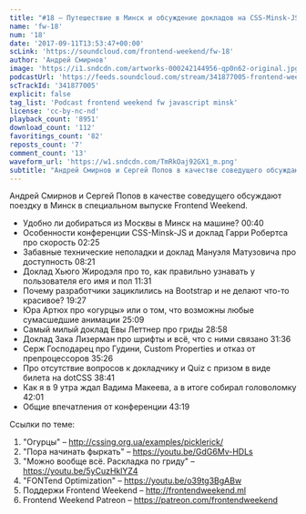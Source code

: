 ```yaml
---
title: "#18 – Путешествие в Минск и обсуждение докладов на CSS-Minsk-JS"
name: 'fw-18'
num: '18'
date: '2017-09-11T13:53:47+00:00'
scLink: 'https://soundcloud.com/frontend-weekend/fw-18'
author: 'Андрей Смирнов'
image: 'https://i1.sndcdn.com/artworks-000242144956-qp0n62-original.jpg'
podcastUrl: 'https://feeds.soundcloud.com/stream/341877005-frontend-weekend-fw-18.m4a'
scTrackId: '341877005'
explicit: false
tag_list: 'Podcast frontend weekend fw javascript minsk'
license: 'cc-by-nc-nd'
playback_count: '8951'
download_count: '112'
favoritings_count: '82'
reposts_count: '7'
comment_count: '13'
waveform_url: 'https://w1.sndcdn.com/TmRkOaj92GX1_m.png'
subtitle: "Андрей Смирнов и Сергей Попов в качестве соведущего обсуждают поездку в Минск в специальном выпуске Frontend Weekend."
---
```

Андрей Смирнов и Сергей Попов в качестве соведущего обсуждают поездку в Минск в специальном выпуске Frontend Weekend.

- Удобно ли добираться из Москвы в Минск на машине? <timecode sec="40">00:40</timecode>
- Особенности конференции CSS-Minsk-JS и доклад Гарри Робертса про скорость <timecode sec="145">02:25</timecode>
- Забавные технические неполадки и доклад Мануэля Матузовича про доступность <timecode sec="501">08:21</timecode>
- Доклад Хьюго Жиродэля про то, как правильно узнавать у пользователя его имя и пол <timecode sec="691">11:31</timecode> 
- Почему разработчики зациклились на Bootstrap и не делают что-то красивое? <timecode sec="1167">19:27</timecode>
- Юра Артюх про «огурцы» или о том, что возможны любые сумасшедшие анимации <timecode sec="1509">25:09</timecode>
- Самый милый доклад Евы Леттнер про гриды <timecode sec="1738">28:58</timecode>
- Доклад Зака Лизерман про шрифты и всё, что с ними связано <timecode sec="1896">31:36</timecode>
- Серж Господарец про Гудини, Custom Properties и отказ от препроцессоров <timecode sec="2126">35:26</timecode>
- Про отсутствие вопросов к докладчику и Quiz с призом в виде билета на dotCSS <timecode sec="2321">38:41</timecode>
- Как я в 9 утра ждал Вадима Макеева, а в итоге собирал головоломку <timecode sec="2521">42:01</timecode>
- Общие впечатления от конференции <timecode sec="2599">43:19</timecode>

Ссылки по теме:
1) "Огурцы" – http://cssing.org.ua/examples/picklerick/
2) "Пора начинать фыркать" – https://youtu.be/GdG6Mv-HDLs
3) "Можно вообще всё. Раскладка по гриду" – https://youtu.be/5yCuzHklYZ4
4) "FONTend Optimization" – https://youtu.be/o39tg3BgABw
5) Поддержи Frontend Weekend – http://frontendweekend.ml
6) Frontend Weekend Patreon – https://patreon.com/frontendweekend